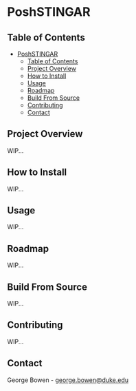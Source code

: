 # PoshSTINGAR

## Table of Contents
- [PoshSTINGAR](#poshstingar)
    - [Table of Contents](#table-of-contents)
    - [Project Overview](#project-overview)
    - [How to Install](#how-to-install)
    - [Usage](#usage)
    - [Roadmap](#roadmap)
    - [Build From Source](#build-from-source)
    - [Contributing](#contributing)
    - [Contact](#contact)

## Project Overview

WIP...

## How to Install

WIP...

## Usage

WIP...

## Roadmap

WIP...

## Build From Source

WIP...

## Contributing

WIP...

## Contact

George Bowen - george.bowen@duke.edu